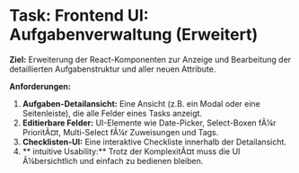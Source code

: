 ﻿# Task: Frontend UI: Aufgabenverwaltung (Erweitert)

**Ziel:** Erweiterung der React-Komponenten zur Anzeige und Bearbeitung der detaillierten Aufgabenstruktur und aller neuen Attribute.

**Anforderungen:**
1.  **Aufgaben-Detailansicht:** Eine Ansicht (z.B. ein Modal oder eine Seitenleiste), die alle Felder eines Tasks anzeigt.
2.  **Editierbare Felder:** UI-Elemente wie Date-Picker, Select-Boxen fÃ¼r PrioritÃ¤t, Multi-Select fÃ¼r Zuweisungen und Tags.
3.  **Checklisten-UI:** Eine interaktive Checkliste innerhalb der Detailansicht.
4.  ** intuitive Usability:** Trotz der KomplexitÃ¤t muss die UI Ã¼bersichtlich und einfach zu bedienen bleiben.
